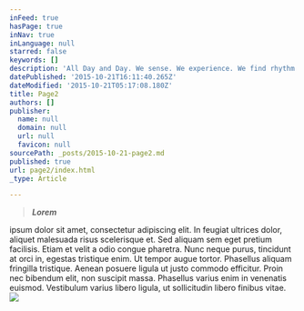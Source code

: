 ```yaml
---
inFeed: true
hasPage: true
inNav: true
inLanguage: null
starred: false
keywords: []
description: 'All Day and Day. We sense. We experience. We find rhythm in the noise. Every moment is potential to learn, to connect, to feel, to move and be moved.'
datePublished: '2015-10-21T16:11:40.265Z'
dateModified: '2015-10-21T05:17:08.180Z'
title: Page2
authors: []
publisher:
  name: null
  domain: null
  url: null
  favicon: null
sourcePath: _posts/2015-10-21-page2.md
published: true
url: page2/index.html
_type: Article

---
```

> **_Lorem_**

ipsum dolor sit amet, consectetur adipiscing elit. In feugiat ultrices dolor, aliquet malesuada risus scelerisque et. Sed aliquam sem eget pretium facilisis. Etiam et velit a odio congue pharetra. Nunc neque purus, tincidunt at orci in, egestas tristique enim. Ut tempor augue tortor. Phasellus aliquam fringilla tristique. Aenean posuere ligula ut justo commodo efficitur. Proin nec bibendum elit, non suscipit massa. Phasellus varius enim in venenatis euismod. Vestibulum varius libero ligula, ut sollicitudin libero finibus vitae.
![](https://the-grid-user-content.s3-us-west-2.amazonaws.com/baea0544-3287-463f-9571-f73c192b0853.jpg)